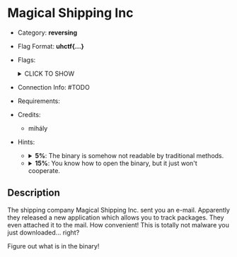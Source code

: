# Magical Shipping Inc
* Category: **reversing**

* Flag Format: **uhctf{...}**

* Flags: <details><summary>CLICK TO SHOW</summary><ul><ul>
<li>static: <code>uhctf{the-best-defense-is-wasting-peoples-time-09bcc8}</code></li>
</ul></ul></details>

* Connection Info: \#TODO

* Requirements:

* Credits:
    * mihály

* Hints: <ul><ul>
<li><details>
    <summary><strong>5%</strong>: The binary is somehow not readable by traditional methods.</summary>
    Magical Shipping Inc. loves packages. They package everything, even their binaries apparently.
</details></li>
<li><details>
    <summary><strong>15%</strong>: You know how to open the binary, but it just won't cooperate.</summary>
    This malware seems to have some anti-unpacking protection. The creator must have packaged the original binary, and then modified it to prevent extraction. Maybe we can reverse the edit?
</details></li>
</ul></ul>

## Description
The shipping company Magical Shipping Inc. sent you an e-mail. Apparently they released a new application which allows you to track packages. They even attached it to the mail. How convenient! This is totally not malware you just downloaded... right?

Figure out what is in the binary!
